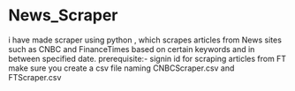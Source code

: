 # News_Scraper
i have made scraper using python , which scrapes articles from News sites such as CNBC and FinanceTimes based on certain keywords and in between specified date.
 prerequisite:-
 signin id for scraping articles from FT
 make sure you create a csv file naming CNBCScraper.csv and FTScraper.csv 
